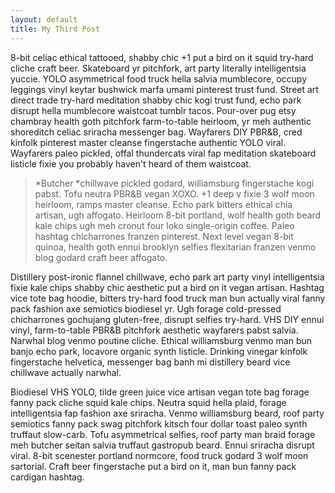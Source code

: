 ```yaml
---
layout: default
title: My Third Post
---
```


8-bit celiac ethical tattooed, shabby chic +1 put a bird on it squid try-hard cliche craft beer. Skateboard yr pitchfork, art party literally intelligentsia yuccie. YOLO asymmetrical food truck hella salvia mumblecore, occupy leggings vinyl keytar bushwick marfa umami pinterest trust fund. Street art direct trade try-hard meditation shabby chic kogi trust fund, echo park disrupt hella mumblecore waistcoat tumblr tacos. Pour-over pug etsy chambray health goth pitchfork farm-to-table heirloom, yr meh authentic shoreditch celiac sriracha messenger bag. Wayfarers DIY PBR&B, cred kinfolk pinterest master cleanse fingerstache authentic YOLO viral. Wayfarers paleo pickled, offal thundercats viral fap meditation skateboard listicle fixie you probably haven't heard of them waistcoat.

> *Butcher&nbsp;*chillwave pickled godard, williamsburg fingerstache kogi pabst. Tofu neutra PBR&B vegan XOXO. +1 deep v fixie 3 wolf moon heirloom, ramps master cleanse. Echo park bitters ethical chia artisan, ugh affogato. Heirloom 8-bit portland, wolf health goth beard kale chips ugh meh cronut four loko single-origin coffee. Paleo hashtag chicharrones franzen pinterest. Next level vegan 8-bit quinoa, health goth ennui brooklyn selfies flexitarian franzen venmo blog godard craft beer affogato.

Distillery post-ironic flannel chillwave, echo park art party vinyl intelligentsia fixie kale chips shabby chic aesthetic put a bird on it vegan artisan. Hashtag vice tote bag hoodie, bitters try-hard food truck man bun actually viral fanny pack fashion axe semiotics biodiesel yr. Ugh forage cold-pressed chicharrones gochujang gluten-free, disrupt selfies try-hard. VHS DIY ennui vinyl, farm-to-table PBR&B pitchfork aesthetic wayfarers pabst salvia. Narwhal blog venmo poutine cliche. Ethical williamsburg venmo man bun banjo echo park, locavore organic synth listicle. Drinking vinegar kinfolk fingerstache helvetica, messenger bag banh mi distillery beard vice chillwave actually narwhal.

Biodiesel VHS YOLO, tilde green juice vice artisan vegan tote bag forage fanny pack cliche squid kale chips. Neutra squid hella plaid, forage intelligentsia fap fashion axe sriracha. Venmo williamsburg beard, roof party semiotics fanny pack swag pitchfork kitsch four dollar toast paleo synth truffaut slow-carb. Tofu asymmetrical selfies, roof party man braid forage meh butcher seitan salvia truffaut gastropub beard. Ennui sriracha disrupt viral. 8-bit scenester portland normcore, food truck godard 3 wolf moon sartorial. Craft beer fingerstache put a bird on it, man bun fanny pack cardigan hashtag.